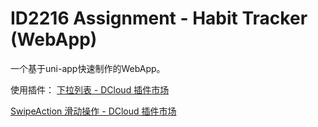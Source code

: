 # ID2216 Assignment - Habit Tracker (WebApp)

一个基于uni-app快速制作的WebApp。

使用插件：
[下拉列表 - DCloud 插件市场](https://ext.dcloud.net.cn/plugin?id=518)

[SwipeAction 滑动操作 - DCloud 插件市场](https://ext.dcloud.net.cn/plugin?id=181)